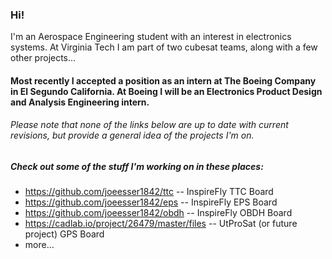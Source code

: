 ### Hi! 
I'm an Aerospace Engineering student with an interest in electronics systems. At Virginia Tech I am part of two cubesat teams, along with a few other projects...
#### Most recently I accepted a position as an intern at The Boeing Company in El Segundo California. At Boeing I will be an Electronics Product Design and Analysis Engineering intern.
###### Please note that none of the links below are up to date with current revisions, but provide a general idea of the projects I'm on.
##### Check out some of the stuff I'm working on in these places:
+ https://github.com/joeesser1842/ttc -- InspireFly TTC Board <br>
+ https://github.com/joeesser1842/eps -- InspireFly EPS Board <br>
+ https://github.com/joeesser1842/obdh -- InspireFly OBDH Board<br>
+ https://cadlab.io/project/26479/master/files -- UtProSat (or future project) GPS Board <br>
+ more... <br>

<!--
**TimothyMcEvoy/TimothyMcEvoy** is a ✨ _special_ ✨ repository because its `README.md` (this file) appears on your GitHub profile.

Here are some ideas to get you started:

- 🔭 I’m currently working on ...
- 🌱 I’m currently learning ...
- 👯 I’m looking to collaborate on ...
- 🤔 I’m looking for help with ...
- 💬 Ask me about ...
- 📫 How to reach me: ...
- 😄 Pronouns: ...
- ⚡ Fun fact: ...
-->
